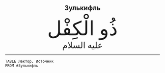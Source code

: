 <h2 style="text-align: center;">Зулькифль</h2> <div style="font-family: Uthmanic; font-size: 4rem; text-align: center;">ذُو الْكِفْل</div> <div style="font-family: Uthmanic; font-size: 1.75rem; text-align: center;">عليه السلام</div> <hr>

```dataview
TABLE Лектор, Источник
FROM #Зулькифль
```